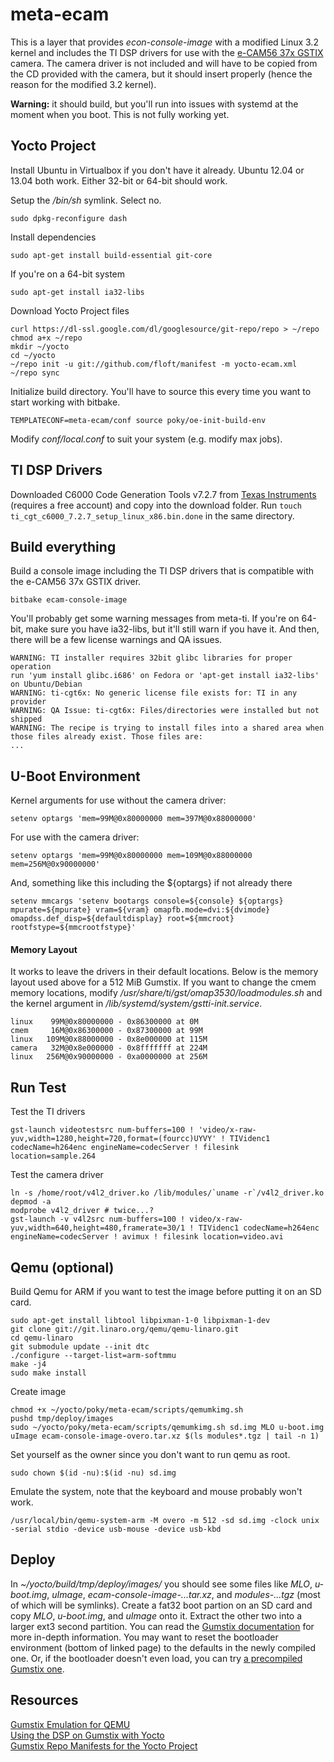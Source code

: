 meta-ecam
=========
This is a layer that provides *econ-console-image* with a modified Linux 3.2
kernel and includes the TI DSP drivers for use with the [e-CAM56 37x
GSTIX](http://www.e-consystems.com/5MP-Gumstix-Camera.asp) camera. The camera
driver is not included and will have to be copied from the CD provided with the
camera, but it should insert properly (hence the reason for the modified 3.2
kernel).

**Warning:** it should build, but you'll run into issues with systemd at the
moment when you boot. This is not fully working yet.

Yocto Project
-----
Install Ubuntu in Virtualbox if you don't have it already. Ubuntu 12.04 or
13.04 both work. Either 32-bit or 64-bit should work.

Setup the */bin/sh* symlink. Select no.

    sudo dpkg-reconfigure dash

Install dependencies

    sudo apt-get install build-essential git-core

If you're on a 64-bit system

    sudo apt-get install ia32-libs

Download Yocto Project files

    curl https://dl-ssl.google.com/dl/googlesource/git-repo/repo > ~/repo
    chmod a+x ~/repo
    mkdir ~/yocto
    cd ~/yocto
    ~/repo init -u git://github.com/floft/manifest -m yocto-ecam.xml
    ~/repo sync

Initialize build directory. You'll have to source this every time you want to
start working with bitbake.

    TEMPLATECONF=meta-ecam/conf source poky/oe-init-build-env

Modify *conf/local.conf* to suit your system (e.g. modify max jobs).

TI DSP Drivers
--------------
Downloaded C6000 Code Generation Tools v7.2.7 from [Texas
Instruments](https://www-a.ti.com/downloads/sds_support/TICodegenerationTools/download.htm)
(requires a free account) and copy into the download folder. Run ``touch
ti_cgt_c6000_7.2.7_setup_linux_x86.bin.done`` in the same directory.

Build everything
----------------
Build a console image including the TI DSP drivers that is compatible with the
e-CAM56 37x GSTIX driver.

    bitbake ecam-console-image

You'll probably get some warning messages from meta-ti. If you're on 64-bit,
make sure you have ia32-libs, but it'll still warn if you have it. And then,
there will be a few license warnings and QA issues.

    WARNING: TI installer requires 32bit glibc libraries for proper operation
    run 'yum install glibc.i686' on Fedora or 'apt-get install ia32-libs' on Ubuntu/Debian
    WARNING: ti-cgt6x: No generic license file exists for: TI in any provider
    WARNING: QA Issue: ti-cgt6x: Files/directories were installed but not shipped
    WARNING: The recipe is trying to install files into a shared area when those files already exist. Those files are:
    ...

U-Boot Environment
------------------
Kernel arguments for use without the camera driver:

    setenv optargs 'mem=99M@0x80000000 mem=397M@0x88000000'

For use with the camera driver:

    setenv optargs 'mem=99M@0x80000000 mem=109M@0x88000000 mem=256M@0x90000000'

And, something like this including the ${optargs} if not already there

    setenv mmcargs 'setenv bootargs console=${console} ${optargs} mpurate=${mpurate} vram=${vram} omapfb.mode=dvi:${dvimode} omapdss.def_disp=${defaultdisplay} root=${mmcroot} rootfstype=${mmcrootfstype}'


#### Memory Layout
It works to leave the drivers in their default locations. Below is the memory
layout used above for a 512 MiB Gumstix. If you want to change the cmem memory
locations, modify */usr/share/ti/gst/omap3530/loadmodules.sh* and the kernel
argument in */lib/systemd/system/gstti-init.service*.

    linux    99M@0x80000000 - 0x86300000 at 0M
    cmem     16M@0x86300000 - 0x87300000 at 99M
    linux   109M@0x88000000 - 0x8e000000 at 115M
    camera   32M@0x8e000000 - 0x8fffffff at 224M
    linux   256M@0x90000000 - 0xa0000000 at 256M

Run Test
--------
Test the TI drivers

    gst-launch videotestsrc num-buffers=100 ! 'video/x-raw-yuv,width=1280,height=720,format=(fourcc)UYVY' ! TIVidenc1 codecName=h264enc engineName=codecServer ! filesink location=sample.264

Test the camera driver

    ln -s /home/root/v4l2_driver.ko /lib/modules/`uname -r`/v4l2_driver.ko
    depmod -a
    modprobe v4l2_driver # twice...?
    gst-launch -v v4l2src num-buffers=100 ! video/x-raw-yuv,width=640,height=480,framerate=30/1 ! TIVidenc1 codecName=h264enc engineName=codecServer ! avimux ! filesink location=video.avi


Qemu (optional)
---------------
Build Qemu for ARM if you want to test the image before putting it on an SD card.

    sudo apt-get install libtool libpixman-1-0 libpixman-1-dev
    git clone git://git.linaro.org/qemu/qemu-linaro.git
    cd qemu-linaro
    git submodule update --init dtc
    ./configure --target-list=arm-softmmu
    make -j4
    sudo make install

Create image

    chmod +x ~/yocto/poky/meta-ecam/scripts/qemumkimg.sh
    pushd tmp/deploy/images
    sudo ~/yocto/poky/meta-ecam/scripts/qemumkimg.sh sd.img MLO u-boot.img uImage ecam-console-image-overo.tar.xz $(ls modules*.tgz | tail -n 1)

Set yourself as the owner since you don't want to run qemu as root.

    sudo chown $(id -nu):$(id -nu) sd.img

Emulate the system, note that the keyboard and mouse probably won't work.

    /usr/local/bin/qemu-system-arm -M overo -m 512 -sd sd.img -clock unix -serial stdio -device usb-mouse -device usb-kbd

Deploy
------
In *~/yocto/build/tmp/deploy/images/* you should see some files like *MLO*,
*u-boot.img*, *uImage*, *ecam-console-image-...tar.xz*, and *modules-...tgz*
(most of which will be symlinks). Create a fat32 boot partion on an SD card and
copy *MLO*, *u-boot.img*, and *uImage* onto it. Extract the other two into a
larger ext3 second partition. You can read the [Gumstix
documentation](http://gumstix.org/create-a-bootable-microsd-card.html) for more
in-depth information. You may want to reset the bootloader environment (bottom
of linked page) to the defaults in the newly compiled one. Or, if the
bootloader doesn't even load, you can try [a precompiled Gumstix
one](http://cumulus.gumstix.org/images/angstrom/factory/2011-08-30-1058/u-boot.bin).

Resources
---------
[Gumstix Emulation for QEMU](http://wiki.gumstix.org/index.php?title=Gumstix_Emulation_for_QEMU)  
[Using the DSP on Gumstix with Yocto](http://www.sleepyrobot.com/?p=210)  
[Gumstix Repo Manifests for the Yocto Project](https://github.com/gumstix/Gumstix-YoctoProject-Repo)
